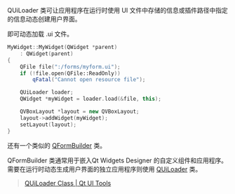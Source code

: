 QUiLoader 类可让应用程序在运行时使用 UI 文件中存储的信息或插件路径中指定的信息动态创建用户界面。

即可动态加载 .ui 文件。
```cpp
MyWidget::MyWidget(QWidget *parent)
    : QWidget(parent)
{
    QFile file(":/forms/myform.ui");
    if (!file.open(QFile::ReadOnly))
        qFatal("Cannot open resource file");

    QUiLoader loader;
    QWidget *myWidget = loader.load(&file, this);

    QVBoxLayout *layout = new QVBoxLayout;
    layout->addWidget(myWidget);
    setLayout(layout);
}
```
还有一个类似的 [QFormBuilder](https://doc.qt.io/qt-6/zh/qformbuilder.html) 类。

QFormBuilder 类通常用于嵌入Qt Widgets Designer 的自定义组件和应用程序。需要在运行时动态生成用户界面的独立应用程序则使用 [QUiLoader](https://doc.qt.io/qt-6/zh/quiloader.html) 类。

> [QUiLoader Class | Qt UI Tools](https://doc.qt.io/qt-6/quiloader.html)